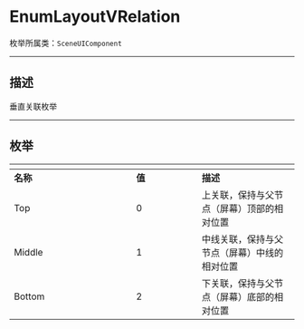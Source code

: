 # EnumLayoutVRelation

枚举所属类：`SceneUIComponent` 

------------------------------------------------------------------------------------------
## 描述

垂直关联枚举

------------------------------------------------------------------------------------------
## 枚举

|<div style="width:200px"></div>|<div style="width:100px"></div>|<div style="width:100px"></div>|
|:---   |:---|:---|
|**名称**   |**值**  |**描述**|
|Top   |0   |上关联，保持与父节点（屏幕）顶部的相对位置|
|Middle|1   |中线关联，保持与父节点（屏幕）中线的相对位置|
|Bottom|2   |下关联，保持与父节点（屏幕）底部的相对位置|
